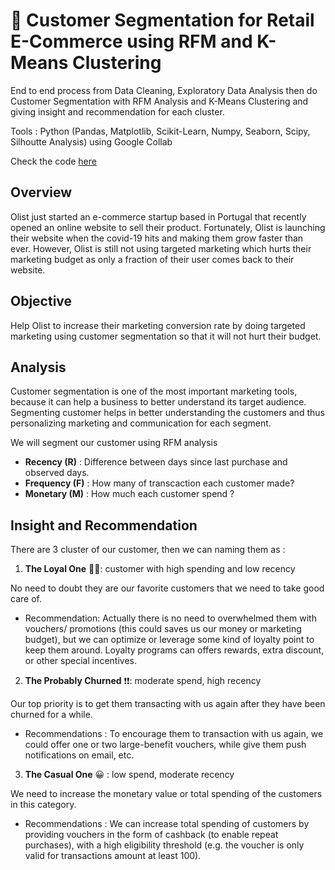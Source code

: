 # 🛒 Customer Segmentation for Retail E-Commerce using RFM and K-Means Clustering 
End to end process from Data Cleaning, Exploratory Data Analysis then do Customer Segmentation with RFM Analysis and K-Means Clustering and giving insight and recommendation for each cluster.

Tools : Python (Pandas, Matplotlib, Scikit-Learn, Numpy, Seaborn, Scipy, Silhoutte Analysis) using Google Collab

Check the code [here](https://github.com/ShashankRaghuram1509/Retail-Customer-Segmentation/blob/main/RETAIL_CUSTOMER_SEGMENTATION.ipynb)

## Overview
Olist just started an e-commerce startup based in Portugal that recently opened an online website to sell their product. Fortunately, Olist is launching their website when the covid-19 hits and making them grow faster than ever. However, Olist is still not using targeted marketing which hurts their marketing budget as only a fraction of their user comes back to their website.

## Objective
Help Olist to increase their marketing conversion rate by doing targeted marketing using customer segmentation so that it will not hurt their budget.

## Analysis
Customer segmentation is one of the most important marketing tools, because it can help a business to better understand its target audience. Segmenting customer helps in better understanding the customers and thus personalizing marketing and communication for each segment.

We will segment our customer using RFM analysis
- **Recency (R)** : Difference between days since last purchase and observed days.
- **Frequency (F)** : How many of transcaction each customer made?
- **Monetary (M)** : How much each customer spend ?

## Insight and Recommendation

There are 3 cluster of our customer, then we can naming them as :
1. **The Loyal One** 🧡🧡: customer with high spending and low recency

No need to doubt they are our favorite customers that we need to take good care of.
- Recommendation: Actually there is no need to overwhelmed them with vouchers/ promotions (this could saves us our money or marketing budget), but we can optimize or leverage some kind of loyalty point to keep them around. Loyalty programs can offers rewards, extra discount, or other special incentives.

2. **The Probably Churned** ❗❗: moderate spend, high recency

Our top priority is to get them transacting with us again after they have been churned for a while.
- Recommendations : To encourage them to transaction with us again, we could offer one or two large-benefit vouchers, while give them push notifications on email, etc.

3. **The Casual One** 😀 : low spend, moderate recency

We need to increase the monetary value or total spending of the customers in this category.
- Recommendations : We can increase total spending of customers by providing vouchers in the form of cashback (to enable repeat purchases), with a high eligibility threshold (e.g. the voucher is only valid for transactions amount at least 100).

